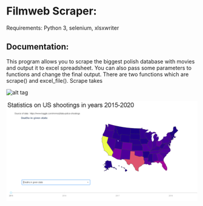# Filmweb Scraper:

Requirements: Python 3, selenium, xlsxwriter

## Documentation:
This program allows you to scrape the biggest polish database with movies and output it to excel spreadsheet.
You can also pass some parameters to functions and change the final output.
There are two functions which are scrape() and excel_file().
Scrape takes


![alt tag]()

![alt tag](https://github.com/FilipGieraga/Python-ENG/blob/master/17.%20Data%20Visualization/datav.PNG)

